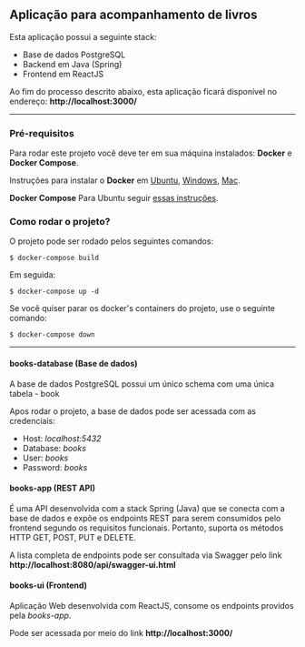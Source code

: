 ## Aplicação para acompanhamento de livros

Esta aplicação possui a seguinte stack:
- Base de dados PostgreSQL
- Backend em Java (Spring)
- Frontend em ReactJS

Ao fim do processo descrito abaixo, esta aplicação ficará disponível no endereço: **http://localhost:3000/**

---

### Pré-requisitos

Para rodar este projeto você deve ter em sua máquina instalados: **Docker** e **Docker Compose**.

Instruções para instalar o **Docker** em [Ubuntu](https://docs.docker.com/install/linux/docker-ce/ubuntu/), [Windows](https://docs.docker.com/docker-for-windows/install/), [Mac](https://docs.docker.com/docker-for-mac/install/).

**Docker Compose** Para Ubuntu seguir [essas instruções](https://docs.docker.com/compose/install/).


### Como rodar o projeto?

O projeto pode ser rodado pelos seguintes comandos:

```
$ docker-compose build
```

Em seguida:

```
$ docker-compose up -d
```

Se você quiser parar os docker's containers do projeto, use o seguinte comando:

```
$ docker-compose down
```

---

#### books-database (Base de dados)

A base de dados PostgreSQL possui um único schema com uma única tabela - book

Apos rodar o projeto, a base de dados pode ser acessada com as credenciais:

- Host: *localhost:5432*
- Database: *books*
- User: *books*
- Password: *books*



#### books-app (REST API)

É uma API desenvolvida com a stack Spring (Java) que se conecta com a base de dados e expõe os
endpoints REST para serem consumidos pelo frontend segundo os requisitos funcionais. Portanto, suporta os métodos HTTP
GET, POST, PUT e DELETE.

A lista completa de endpoints pode ser consultada via Swagger pelo link
**http://localhost:8080/api/swagger-ui.html**



#### books-ui (Frontend)

Aplicação Web desenvolvida com ReactJS, consome os endpoints providos pela *books-app*.

Pode ser acessada por meio do link **http://localhost:3000/**

